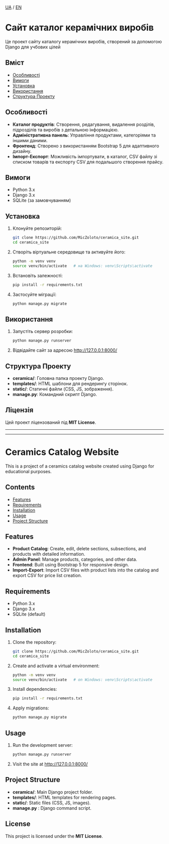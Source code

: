 [UA](#сайт-каталог-керамічних-виробів) / [EN](#ceramics-catalog-website)

# Сайт каталог керамічних виробів
Це проект сайту каталогу керамічних виробів, створений за допомогою Django для учбових цілей

## Вміст
- [Особливості](#особливості)
- [Вимоги](#вимоги)
- [Установка](#установка)
- [Використання](#використання)
- [Структура Проекту](#структура-проекту)

## Особливості
- **Каталог продуктів**: Створення, редагування, видалення розділів, підрозділів та виробів з детальною інформацією.
- **Адміністративна панель**: Управління продуктами, категоріями та іншими даними.
- **Фронтенд**: Створено з використанням Bootstrap 5 для адаптивного дизайну.
- **Імпорт-Експорт**: Можливість імпортувати, в каталог, CSV файлу зі списком товарів та експорту CSV для подальшого створення прайсу.
  
## Вимоги
- Python 3.x
- Django 3.x
- SQLite (за замовчуванням)

## Установка
1. Клонуйте репозиторій:
   ```bash
   git clone https://github.com/MicZoloto/ceramica_site.git
   cd ceramica_site
   ```
   
2. Створіть віртуальне середовище та активуйте його:
   ```bash
   python -m venv venv
   source venv/bin/activate   # на Windows: venv\Scripts\activate
   ```
   
3. Встановіть залежності:
   ```bash
   pip install -r requirements.txt
   ```
   
4. Застосуйте міграції:
   ```bash
   python manage.py migrate
   ```

## Використання
1. Запустіть сервер розробки:   
   ```bash
   python manage.py runserver
   ```
2. Відвідайте сайт за адресою http://127.0.0.1:8000/

## Структура Проекту
- **ceramica/**: Головна папка проекту Django.
- **templates/**: HTML шаблони для рендерингу сторінок.
- **static/**: Статичні файли (CSS, JS, зображення).
- **manage.py**: Командний скрипт Django.
  
## Ліцензія
Цей проект ліцензований під **MIT License**.

***
***

# Ceramics Catalog Website
This is a project of a ceramics catalog website created using Django for educational purposes.

## Contents
- [Features](#features)
- [Requirements](#requirements)
- [Installation](#installation)
- [Usage](#usage)
- [Project Structure](#project-structure)

## Features
- **Product Catalog**: Create, edit, delete sections, subsections, and products with detailed information.
- **Admin Panel**: Manage products, categories, and other data.
- **Frontend**: Built using Bootstrap 5 for responsive design.
- **Import-Export**: Import CSV files with product lists into the catalog and export CSV for price list creation.

## Requirements
- Python 3.x
- Django 3.x
- SQLite (default)

## Installation
1. Clone the repository:
   ```bash
   git clone https://github.com/MicZoloto/ceramica_site.git
   cd ceramica_site
   ```
   
2. Create and activate a virtual environment:
   ```bash
   python -m venv venv
   source venv/bin/activate   # on Windows: venv\Scripts\activate
   ```
   
3. Install dependencies:
   ```bash
   pip install -r requirements.txt
   ```
   
4. Apply migrations:
   ```bash
   python manage.py migrate
   ```

## Usage
1. Run the development server:   
   ```bash
   python manage.py runserver
   ```
2. Visit the site at http://127.0.0.1:8000/

## Project Structure
- **ceramica/**: Main Django project folder.
- **templates/**: HTML templates for rendering pages.
- **static/**: Static files (CSS, JS, images).
- **manage.py** : Django command script.

## License
This project is licensed under the **MIT License**.
